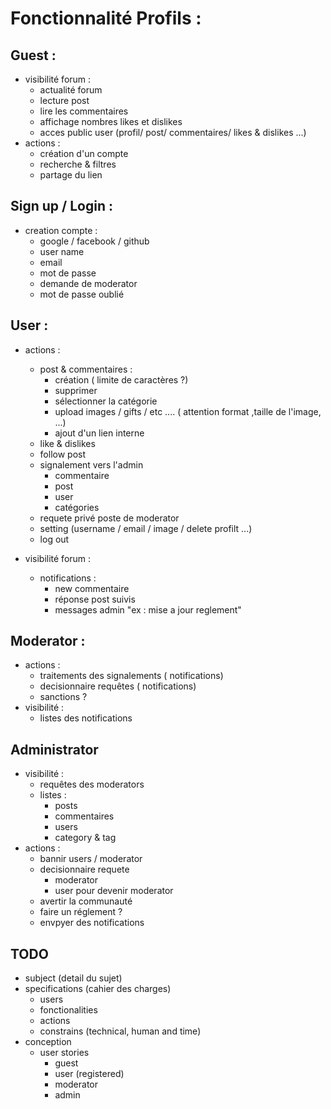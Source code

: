 # Fonctionnalité Profils :

## Guest :
- visibilité forum :
	- actualité forum 
	- lecture post
	- lire les commentaires
	- affichage nombres likes et dislikes 
	- acces public user (profil/ post/ commentaires/ likes & dislikes ...)
- actions :
	- création d'un compte
	- recherche & filtres
	- partage du lien


## Sign up / Login :
-	creation compte :
	- google / facebook / github
	- user name 
	- email
	- mot de passe 
	- demande de moderator	
	- mot de passe oublié

## User :
- actions :
	- post & commentaires :
		- création ( limite de caractères ?)
		- supprimer
		- sélectionner la catégorie 
		- upload images  / gifts / etc .... ( attention format ,taille de l'image, ...)
		- ajout d'un lien interne 
	- like & dislikes
	-  follow post
	- signalement vers l'admin
		- commentaire 
		- post
		- user
		-  catégories
	- requete privé poste de moderator
	- setting (username / email / image / delete profilt ...)
	- log out

- visibilité forum :
	- notifications : 
		- new commentaire
		- réponse post suivis
		- messages admin "ex : mise a jour reglement"

## Moderator :
- actions :
	- traitements des signalements ( notifications)
	- decisionnaire requêtes ( notifications)
	- sanctions ?
- visibilité :
	- listes des notifications

## Administrator
- visibilité :
	- requêtes des moderators
	- listes :
		- posts 
		- commentaires
		- users 
		- category & tag
- actions :
	- bannir users / moderator
	- decisionnaire requete 
		- moderator
		- user pour devenir moderator
	- avertir la communauté
	- faire un réglement ?
	- envpyer des notifications 


## TODO

- subject (detail du sujet)
- specifications (cahier des charges)
	- users
	- fonctionalities
	- actions
	- constrains (technical, human and time)
- conception
	- user stories
		- guest
		- user (registered)
		- moderator
		- admin


<!-- ? User latex for generating the specs sheets -->